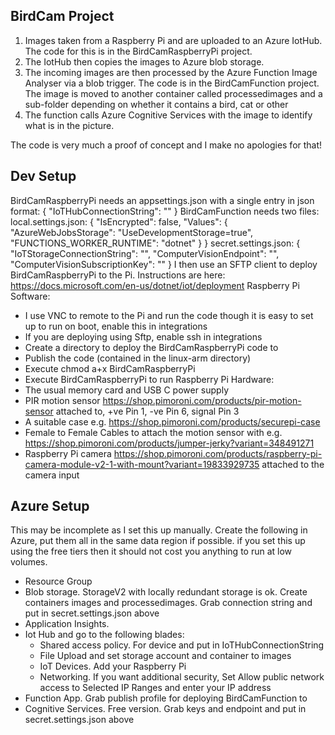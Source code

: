 
BirdCam Project
----

1. Images taken from a Raspberry Pi and are uploaded to an Azure IotHub. The code for this is in the BirdCamRaspberryPi project.
1. The IotHub then copies the images to Azure blob storage. 
1. The incoming images are then processed by the Azure Function Image Analyser via a blob trigger. The code is in the BirdCamFunction project. The image is moved to another container called processedimages and a sub-folder depending on whether it contains a bird, cat or other
1. The function calls Azure Cognitive Services with the image to identify what is in the picture.

The code is very much a proof of concept and I make no apologies for that!

Dev Setup
----

BirdCamRaspberryPi needs an appsettings.json with a single entry in json format: { "IoTHubConnectionString": "" }
BirdCamFunction needs two files:
	local.settings.json: { "IsEncrypted": false, "Values": { "AzureWebJobsStorage": "UseDevelopmentStorage=true", "FUNCTIONS_WORKER_RUNTIME": "dotnet" } }
	secret.settings.json: { "IoTStorageConnectionString": "", "ComputerVisionEndpoint": "", "ComputerVisionSubscriptionKey": "" }
I then use an SFTP client to deploy BirdCamRaspberryPi to the Pi. Instructions are here: https://docs.microsoft.com/en-us/dotnet/iot/deployment
Raspberry Pi Software:
- I use VNC to remote to the Pi and run the code though it is easy to set up to run on boot, enable this in integrations
- If you are deploying using Sftp, enable ssh in integrations
- Create a directory to deploy the BirdCamRaspberryPi code to
- Publish the code (contained in the linux-arm directory)
- Execute chmod a+x BirdCamRaspberryPi
- Execute BirdCamRaspberryPi to run
Raspberry Pi Hardware:
- The usual memory card and USB C power supply
- PIR motion sensor https://shop.pimoroni.com/products/pir-motion-sensor attached to, +ve Pin 1, -ve Pin 6, signal Pin 3
- A suitable case e.g. https://shop.pimoroni.com/products/securepi-case
- Female to Female Cables to attach the motion sensor with e.g. https://shop.pimoroni.com/products/jumper-jerky?variant=348491271
- Raspberry Pi camera https://shop.pimoroni.com/products/raspberry-pi-camera-module-v2-1-with-mount?variant=19833929735 attached to the camera input 

Azure Setup
----
This may be incomplete as I set this up manually. Create the following in Azure, put them all in the same data region if possible.
if you set this up using the free tiers then it should not cost you anything to run at low volumes.

- Resource Group
- Blob storage. StorageV2 with locally redundant storage is ok. Create containers images and processedimages. Grab connection string and put in secret.settings.json above
- Application Insights.
- Iot Hub and go to the following blades:
  - Shared access policy. For device and put in IoTHubConnectionString
  - File Upload and set storage account and container to images
  - IoT Devices. Add your Raspberry Pi
  - Networking. If you want additional security, Set Allow public network access to Selected IP Ranges and enter your IP address
- Function App. Grab publish profile for deploying BirdCamFunction to
- Cognitive Services. Free version. Grab keys and endpoint and put in secret.settings.json above


